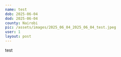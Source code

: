 ```yaml
---
name: test
dob: 2025-06-04
dod: 2025-06-04
county: Nairobi
pic: /assets/images/2025_06_04_2025_06_04_test.jpeg
user: 1
layout: post
---
```

<p class='py-2'></p><p class='py-2'></p><p class='py-2'>test</p>
